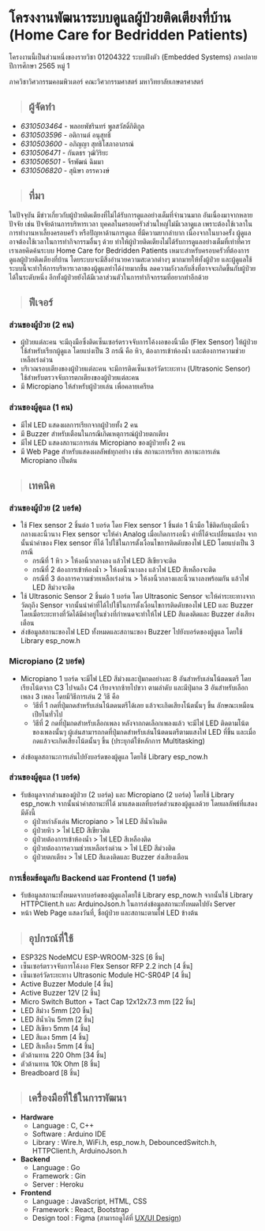 # **โครงงานพัฒนาระบบดูแลผู้ป่วยติดเตียงที่บ้าน (Home Care for Bedridden Patients)**


โครงงานนี้เป็นส่วนหนึ่งของรายวิชา 01204322 ระบบฝังตัว (Embedded Systems) ภาคปลาย ปีการศึกษา 2565 หมู่ 1

ภาควิชาวิศวกรรมคอมพิวเตอร์ คณะวิศวกรรมศาสตร์ มหาวิทยาลัยเกษตรศาสตร์

> ## ผู้จัดทำ
* *6310503464* - พลอยพัชรินทร์ พูลสวัสดิ์กิติกูล
* *6310503596* - อติกานต์ อนุสุทธิ์
* *6310503600* - อภิญญา สุทธิโสภาอาภรณ์
* *6310506471* - กันตธร วุฒิวิริยะ
* *6310506501* - จีรพัฒน์ ฉิมมา
* *6310506820* - สุนิษา อรรควงษ์

> ## **ที่มา**
ในปัจจุบัน มีข่าวเกี่ยวกับผู้ป่วยติดเตียงที่ไม่ได้รับการดูแลอย่างเต็มที่จำนวนมาก อันเนื่องมาจากหลายปัจจัย เช่น ปัจจัยด้านการบริหารเวลา บุคคลในครอบครัวส่วนใหญ่ไม่มีเวลาดูแล เพราะต้องใช้เวลาในการทำงานหาเลี้ยงครอบครัว หรือปัญหาด้านการดูแล ที่มีความยากลำบาก เนื่องจากในบางครั้ง ผู้ดูแลอาจต้องใช้เวลาในการทำกิจกรรมอื่นๆ ด้วย ทำให้ผู้ป่วยติดเตียงไม่ได้รับการดูแลอย่างเต็มที่เท่าที่ควร เราเลยคิดค้นระบบ Home Care for Bedridden Patients เหมาะสำหรับครอบครัวที่ต้องการดูแลผู้ป่วยติดเตียงที่บ้าน โดยระบบจะมีสิ่งอำนวยความสะดวกต่างๆ มากมายให้ทั้งผู้ป่วย และผู้ดูแลใช้ ระบบนี้จะทำให้การบริหารเวลาของผู้ดูแลทำได้ง่ายมากขึ้น ลดความกังวลกับสิ่งที่อาจจะเกิดขึ้นกับผู้ป่วยได้ในระดับหนึ่ง อีกทั้งผู้ป่วยยังได้มีเวลาส่วนตัวในการทำกิจกรรมที่อยากทำอีกด้วย

> ## **ฟีเจอร์**
### **ส่วนของผู้ป่วย (2 คน)**
* ผู้ป่วยแต่ละคน จะมีถุงมือซึ่งติดเซ็นเซอร์ตรวจจับการโค้งงอของนิ้วมือ (Flex Sensor) ให้ผู้ป่วยใช้สำหรับเรียกผู้ดูแล โดยแบ่งเป็น 3 กรณี คือ หิว, ต้องการเข้าห้องน้ำ และต้องการความช่วยเหลือเร่งด่วน
* บริเวณรอบเตียงของผู้ป่วยแต่ละคน จะมีการติดเซ็นเซอร์วัดระยะทาง (Ultrasonic Sensor) ใช้สำหรับตรวจจับการตกเตียงของผู้ป่วยแต่ละคน
* มี Micropiano ให้สำหรับผู้ป่วยเล่น เพื่อคลายเครียด

### **ส่วนของผู้ดูแล (1 คน)**
* มีไฟ LED แสดงผลการเรียกจากผู้ป่วยทั้ง 2 คน
* มี Buzzer สำหรับเตือนในกรณีเกิดเหตุการณ์ผู้ป่วยตกเตียง
* มีไฟ LED แสดงสถานะการเล่น Micropiano ของผู้ป่วยทั้ง 2 คน
* มี Web Page สำหรับแสดงผลลัพธ์ทุกอย่าง เช่น สถานะการเรียก สถานะการเล่น Micropiano เป็นต้น

> ## **เทคนิค**
### **ส่วนของผู้ป่วย (2 บอร์ด)**
* ใช้ Flex sensor 2 ชิ้นต่อ 1 บอร์ด โดย Flex sensor 1 ชิ้นต่อ 1 นิ้วมือ ใช้ติดกับถุงมือนิ้วกลางและนิ้วนาง Flex sensor จะให้ค่า Analog เมื่อเกิดการงอนิ้ว ค่าที่ได้จะเปลี่ยนแปลง จากนั้นนำค่าของ Flex sensor ที่ได้ ไปใช้ในการตั้งเงื่อนไขการติดดับของไฟ LED โดยแบ่งเป็น 3 กรณี 
  * กรณีที่ 1 หิว > ให้งอนิ้วกลางลง แล้วไฟ LED สีเขียวจะติด
  * กรณีที่ 2 ต้องการเข้าห้องน้ำ  > ให้งอนิ้วนางลง แล้วไฟ LED สีเหลืองจะติด
  * กรณีที่ 3 ต้องการความช่วยเหลือเร่งด่วน > ให้งอนิ้วกลางและนิ้วนางลงพร้อมกัน แล้วไฟ LED สีม่วงจะติด
* ใช้ Ultrasonic Sensor 2 ชิ้นต่อ 1 บอร์ด โดย Ultrasonic Sensor จะให้ค่าระยะทางจากวัตถุถึง Sensor จากนั้นนำค่าที่ได้ไปใช้ในการตั้งเงื่อนไขการติดดับของไฟ LED และ Buzzer โดยเมื่อระยะทางที่วัดได้มีค่าอยู่ในช่วงที่กำหนดจะทำให้ไฟ LED สีแดงติดและ Buzzer ส่งเสียงเตือน
* ส่งข้อมูลสถานะของไฟ LED ทั้งหมดและสถานะของ Buzzer ไปยังบอร์ดของผู้ดูแล โดยใช้ Library esp_now.h

### **Micropiano (2 บอร์ด)**
* Micropiano 1 บอร์ด จะมีไฟ LED สีม่วงและปุ่มกดอย่างละ 8 อันสำหรับเล่นโน้ตดนตรี โดยเรียงโน้ตจาก C3 ไปจนถึง C4 เรียงจากซ้ายไปขวา ตามลำดับ และมีปุ่มกด 3 อันสำหรับเลือกเพลง 3 เพลง โดยมีวิธีการเล่น 2 วิธี คือ 
  * วิธีที่ 1 กดที่ปุ่มกดสำหรับเล่นโน้ตดนตรีได้เลย แล้วจะเกิดเสียงโน้ตนั้นๆ ขึ้น ลักษณะเหมือนเปียโนทั่วไป
  * วิธีที่ 2 กดที่ปุ่มกดสำหรับเลือกเพลง หลังจากกดเลือกเพลงแล้ว จะมีไฟ LED ติดตามโน้ตของเพลงนั้นๆ ผู้เล่นสามารถกดที่ปุ่มกดสำหรับเล่นโน้ตดนตรีตามแสงไฟ LED ที่ขึ้น และเมื่อกดแล้วจะเกิดเสียงโน้ตนั้นๆ ขึ้น (ประยุกต์ใช้หลักการ Multitasking)
- ส่งข้อมูลสถานะการเล่นไปยังบอร์ดของผู้ดูแล โดยใช้ Library esp_now.h 

### **ส่วนของผู้ดูแล (1 บอร์ด)**
- รับข้อมูลจากส่วนของผู้ป่วย (2 บอร์ด) และ Micropiano (2 บอร์ด) โดยใช้ Library esp_now.h จากนั้นนำค่าสถานะที่ได้ มาแสดงผลที่บอร์ดส่วนของผู้ดูแลด้วย โดยผลลัพธ์ที่แสดง มีดังนี้
  * ผู้ป่วยกำลังเล่น Micropiano > ไฟ LED สีน้ำเงินติด
  * ผู้ป่วยหิว > ไฟ LED สีเขียวติด
  * ผู้ป่วยต้องการเข้าห้องน้ำ > ไฟ LED สีเหลืองติด
  * ผู้ป่วยต้องการความช่วยเหลือเร่งด่วน > ไฟ LED สีม่วงติด
  * ผู้ป่วยตกเตียง > ไฟ LED สีแดงติดและ Buzzer ส่งเสียงเตือน

### **การเชื่อมข้อมูลกับ Backend และ Frontend (1 บอร์ด)**
* รับข้อมูลสถานะทั้งหมดจากบอร์ดของผู้ดูแลโดยใช้ Library esp_now.h จากนั้นใช้ Library HTTPClient.h และ ArduinoJson.h ในการส่งข้อมูลสถานะทั้งหมดไปยัง Server
* หน้า Web Page แสดงวันที่, ชื่อผู้ป่วย และสถานะตามไฟ LED ข้างต้น

> ## อุปกรณ์ที่ใช้
* ESP32S NodeMCU ESP-WROOM-32S [6 ชิ้น]
* เซ็นเซอร์ตรวจจับการโค้งงอ Flex Sensor RFP 2.2 inch [4 ชิ้น]
* เซ็นเซอร์วัดระยะทาง Ultrasonic Module HC-SR04P [4 ชิ้น]
* Active Buzzer Module [4 ชิ้น]
* Active Buzzer 12V [2 ชิ้น]
* Micro Switch Button + Tact Cap 12x12x7.3 mm [22 ชิ้น]
* LED สีม่วง 5mm [20 ชิ้น]
* LED สีน้ำเงิน 5mm [2 ชิ้น]
* LED สีเขียว 5mm [4 ชิ้น]
* LED สีแดง 5mm [4 ชิ้น]
* LED สีเหลือง 5mm [4 ชิ้น]
* ตัวต้านทาน 220 Ohm [34 ชิ้น]
* ตัวต้านทาน 10k Ohm [8 ชิ้น]
* Breadboard [8 ชิ้น]

> ## **เครื่่องมือที่ใช้ในการพัฒนา**
* **Hardware**
  * Language : C, C++
  * Software : Arduino IDE
  * Library : Wire.h, WiFi.h, esp_now.h, DebouncedSwitch.h, HTTPClient.h, ArduinoJson.h
* **Backend**
  * Language : Go
  * Framework : Gin
  * Server : Heroku
* **Frontend**
  * Language : JavaScript, HTML, CSS
  * Framework : React, Bootstrap
  * Design tool : Figma (สามารถดูได้ที่  [UX/UI Design](https://kasets.art/8bziKR))